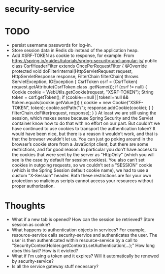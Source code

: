 security-service
================

TODO
====
* persist username passwords for log-in.
* Store session data in Redis db instead of the application heap.
* Add XSRF-TOKEN as cookie to response, for example:
    From https://spring.io/guides/tutorials/spring-security-and-angular-js/
    public class CsrfHeaderFilter extends OncePerRequestFilter {
      @Override
      protected void doFilterInternal(HttpServletRequest request,
          HttpServletResponse response, FilterChain filterChain)
          throws ServletException, IOException {
        CsrfToken csrf = (CsrfToken) request.getAttribute(CsrfToken.class
            .getName());
        if (csrf != null) {
          Cookie cookie = WebUtils.getCookie(request, "XSRF-TOKEN");
          String token = csrf.getToken();
          if (cookie==null || token!=null && !token.equals(cookie.getValue())) {
            cookie = new Cookie("XSRF-TOKEN", token);
            cookie.setPath("/");
            response.addCookie(cookie);
          }
        }
        filterChain.doFilter(request, response);
      }
    }
    At least we are still using the session, which makes sense because Spring Security and the Servlet container know how to do that with no effort on our part. But couldn’t we have continued to use cookies to transport the authentication token? It would have been nice, but there is a reason it wouldn’t work, and that is that the browser wouldn’t let us. You can just go poking around in the browser’s cookie store from a JavaScript client, but there are some restrictions, and for good reason. In particular you don’t have access to the cookies that were sent by the server as "HttpOnly" (which you will see is the case by default for session cookies). You also can’t set cookies in outgoing requests, so we couldn’t set a "SESSION" cookie (which is the Spring Session default cookie name), we had to use a custom "X-Session" header. Both these restrictions are for your own protection so malicious scripts cannot access your resources without proper authorization.

Thoughts
========

* What if a new tab is opened?  How can the session be retrieved?  Store session as cookie?
* What happens to authentication objects in services?  For example, resource-service calls security-service and authenticates the user.  The user is then authenticated within resource-service by a call to "SecurityContextHolder.getContext().setAuthentication(...);"  How long does this last?  How is it evicted?
* What if I'm using a token and it expires?  Will it automatically be renewed by security-service?
* Is all the service gateway stuff necessary?

